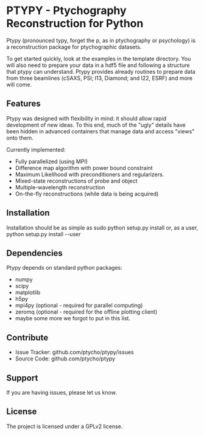 PTYPY - Ptychography Reconstruction for Python
==============================================

Ptypy (pronounced typy, forget the p, as in ptychography or psychology) is a
reconstruction package for ptychographic datasets.

To get started quickly, look at the examples in the template directory. You will
also need to prepare your data in a hdf5 file and following a structure that
ptypy can understand. Ptypy provides already routines to prepare data from three
beamlines (cSAXS, PSI; I13, Diamond; and I22, ESRF) and more will come.

Features
--------

Ptypy was designed with flexibility in mind: it should allow rapid development
of new ideas. To this end, much of the "ugly" details have been hidden in
advanced containers that manage data and access "views" onto them. 

Currently implemented:
- Fully parallelized (using MPI)
- Difference map algorithm with power bound constraint
- Maximum Likelihood with preconditioners and regularizers.
- Mixed-state reconstructions of probe and object
- Multiple-wavelength reconstruction
- On-the-fly reconstructions (while data is being acquired) 

Installation
------------

Installation should be as simple as
    sudo python setup.py install
or, as a user,
    python setup.py install --user

Dependencies
------------

Ptypy depends on standard python packages:
 * numpy
 * scipy
 * matplotlib
 * h5py
 * mpi4py (optional - required for parallel computing)
 * zeromq (optional - required for the offline plotting client)
 * maybe some more we forgot to put in this list.

Contribute
----------

- Issue Tracker: github.com/ptycho/ptypy/issues
- Source Code: github.com/ptycho/ptypy

Support
-------

If you are having issues, please let us know.

License
-------

The project is licensed under a GPLv2 license.

